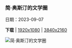 ### 简·奥斯汀的文学圈

日期：2023-09-07

**下载**  |  [1920x1080](https://cn.bing.com/th?id=OHR.BathCircus_ZH-CN5796600786_1920x1080.jpg)  |  [3840x2160](https://cn.bing.com/th?id=OHR.BathCircus_ZH-CN5796600786_UHD.jpg)

![简·奥斯汀的文学圈](https://cn.bing.com/th?id=OHR.BathCircus_ZH-CN5796600786_1920x1080.jpg "巴斯圆形广场，萨默塞特 ，英国 (© Gavin Hellier/Getty Images)")

